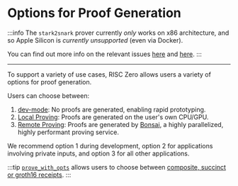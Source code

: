 # Options for Proof Generation

:::info
The `stark2snark` prover currently _only_ works on x86 architecture, and so Apple Silicon is _currently unsupported_ (even via Docker).

You can find out more info on the relevant issues [here](https://github.com/risc0/risc0/issues/1520) and [here](https://github.com/risc0/risc0/issues/1749).
:::

---

To support a variety of use cases, RISC Zero allows users a variety of options for proof generation.

Users can choose between:

1. [dev-mode]: No proofs are generated, enabling rapid prototyping.
2. [Local Proving]: Proofs are generated on the user's own CPU/GPU.
3. [Remote Proving]: Proofs are generated by [Bonsai], a highly parallelized, highly performant proving service.

We recommend option 1 during development, option 2 for applications involving private inputs, and option 3 for all other applications.

:::tip
[`prove_with_opts`] allows users to choose between [composite, succinct or groth16 receipts].
:::

[`prove_with_opts`]: https://docs.rs/risc0-zkvm/1.0/risc0_zkvm/trait.Prover.html#method.prove_with_opts
[Bonsai]: https://bonsai.xyz
[composite, succinct or groth16 receipts]: https://docs.rs/risc0-zkvm/1.0/risc0_zkvm/enum.ReceiptKind.html
[dev-mode]: ./dev-mode.md
[Local Proving]: ./local-proving.md
[Remote Proving]: ./remote-proving.md
